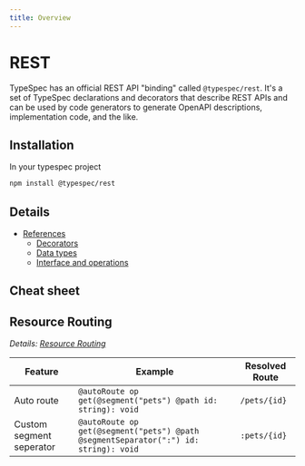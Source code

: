 ```yaml
---
title: Overview
---
```


# REST

TypeSpec has an official REST API "binding" called `@typespec/rest`. It's a set of TypeSpec declarations and decorators that describe REST APIs and can be used by code generators to generate OpenAPI descriptions, implementation code, and the like.

## Installation

In your typespec project

```bash
npm install @typespec/rest
```

## Details

- [References](./reference/index.md)
  - [Decorators](./reference/decorators.md)
  - [Data types](./reference/data-types.md)
  - [Interface and operations](./reference/interfaces.md)

## Cheat sheet

## Resource Routing

_Details: [Resource Routing](./resource-routing.md)_

| Feature                  | Example                                                                             | Resolved Route |
| ------------------------ | ----------------------------------------------------------------------------------- | -------------- |
| Auto route               | `@autoRoute op get(@segment("pets") @path id: string): void`                        | `/pets/{id}`   |
| Custom segment seperator | `@autoRoute op get(@segment("pets") @path @segmentSeparator(":") id: string): void` | `:pets/{id}`   |
